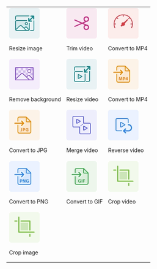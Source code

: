 | |  |   |
| ------- | ------- | ------- |
| <div>![Resize image](../images/S_AniResizeImage.png)<p>Resize image</p></div> |  <div>![Trim video](../images/S_AniTrimVideo.png)<p>Trim video</p></div> | <div>![Convert to MP4](../images/S_AniChangeSpeed.png)<p>Convert to MP4</p></div> |
| <div>![Remove background](../images/S_AniChangeBackground.png)<p>Remove background</p></div> |  <div>![Resize video](../images/S_AniResizeVedio.png)<p>Resize video</p></div> | <div>![Convert to MP4](../images/S_AniConvertToMP4.png)<p>Convert to MP4</p></div> |
| <div>![Convert to JPG](../images/S_AniConvertToJPG.png)<p>Convert to JPG</p></div> |  <div>![Merge video](../images/S_AniMergeVideo.png)<p>Merge video</p></div> | <div>![Reverse video](../images/S_AniRevertVideo.png)<p>Reverse video</p></div> |
| <div>![Convert to PNG](../images/S_AniConvertToPNG.png)<p>Convert to PNG</p></div> |  <div>![Convert to GIF](../images/S_AniConvertToGIF.png)<p>Convert to GIF</p></div> | <div>![Crop video](../images/S_AniCrop.png)<p>Crop video</p></div> |
| <div>![Crop image](../images/S_AniCrop.png)<p>Crop image</p></div> |   |  |

 

